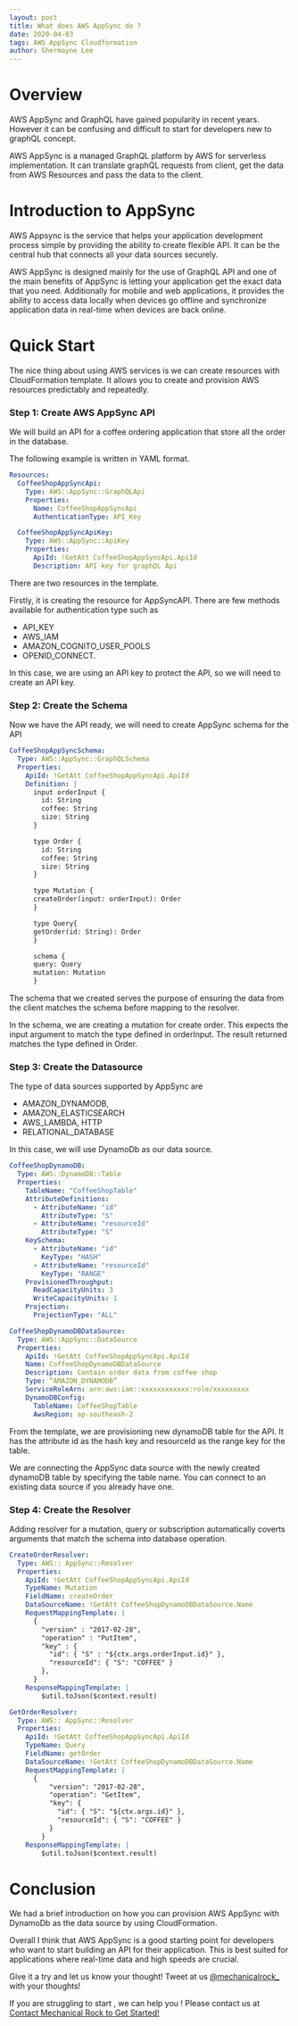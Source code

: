 ```yaml
---
layout: post
title: What does AWS AppSync do ?
date: 2020-04-03
tags: AWS AppSync Cloudformation
author: Shermayne Lee
---
```


# Overview

AWS AppSync and GraphQL have gained popularity in recent years. However it can be confusing and difficult to start for developers new to graphQL concept.

AWS AppSync is a managed GraphQL platform by AWS for serverless implementation. It can translate graphQL requests from client, get the data from AWS Resources and pass the data to the client.

# Introduction to AppSync

AWS Appsync is the service that helps your application development process simple by providing the ability to create flexible API. It can be the central hub that connects all your data sources securely.

AWS AppSync is designed mainly for the use of GraphQL API and one of the main benefits of AppSync is letting your application get the exact data that you need. Additionally for mobile and web applications, it provides the ability to access data locally when devices go offline and synchronize application data in real-time when devices are back online.

# Quick Start

The nice thing about using AWS services is we can create resources with CloudFormation template. It allows you to create and provision AWS resources predictably and repeatedly.

### Step 1: Create AWS AppSync API

We will build an API for a coffee ordering application that store all the order in the database.

The following example is written in YAML format.

```yml
Resources:
  CoffeeShopAppSyncApi:
    Type: AWS::AppSync::GraphQLApi
    Properties:
      Name: CoffeeShopAppSyncApi
      AuthenticationType: API_Key

  CoffeeShopAppSyncApiKey:
    Type: AWS::AppSync::ApiKey
    Properties:
      ApiId: !GetAtt CoffeeShopAppSyncApi.ApiId
      Description: API key for graphQL Api
```

There are two resources in the template.

Firstly, it is creating the resource for AppSyncAPI. There are few methods available for authentication type such as

- API_KEY
- AWS_IAM
- AMAZON_COGNITO_USER_POOLS
- OPENID_CONNECT.

In this case, we are using an API key to protect the API, so we will need to create an API key.

### Step 2: Create the Schema

Now we have the API ready, we will need to create AppSync schema for the API

```yml
CoffeeShopAppSyncSchema:
  Type: AWS::AppSync::GraphQLSchema
  Properties:
    ApiId: !GetAtt CoffeeShopAppSyncApi.ApiId
    Definition: |
      input orderInput {
        id: String
        coffee: String
        size: String
      }

      type Order {
        id: String
        coffee: String
        size: String
      }

      type Mutation {
      createOrder(input: orderInput): Order
      }

      type Query{
      getOrder(id: String): Order
      }

      schema {
      query: Query
      mutation: Mutation
      }
```

The schema that we created serves the purpose of ensuring the data from the client matches the schema before mapping to the resolver.

In the schema, we are creating a mutation for create order. This expects the input argument to match the type defined in orderInput. The result returned matches the type defined in Order.

### Step 3: Create the Datasource

The type of data sources supported by AppSync are

- AMAZON_DYNAMODB,
- AMAZON_ELASTICSEARCH
- AWS_LAMBDA, HTTP
- RELATIONAL_DATABASE

In this case, we will use DynamoDb as our data source.

```yml
CoffeeShopDynamoDB:
  Type: AWS::DynamoDB::Table
  Properties:
    TableName: "CoffeeShopTable"
    AttributeDefinitions:
      - AttributeName: "id"
        AttributeType: "S"
      - AttributeName: "resourceId"
        AttributeType: "S"
    KeySchema:
      - AttributeName: "id"
        KeyType: "HASH"
      - AttributeName: "resourceId"
        KeyType: "RANGE"
    ProvisionedThroughput:
      ReadCapacityUnits: 3
      WriteCapacityUnits: 1
    Projection:
      ProjectionType: "ALL"

CoffeeShopDynamoDBDataSource:
  Type: AWS::AppSync::DataSource
  Properties:
    ApiId: !GetAtt CoffeeShopAppSyncApi.ApiId
    Name: CoffeeShopDynamoDBDataSource
    Description: Contain order data from coffee shop
    Type: “AMAZON_DYNAMODB”
    ServiceRoleArn: arn:aws:iam::xxxxxxxxxxxx:role/xxxxxxxxx
    DynamoDBConfig:
      TableName: CoffeeShopTable
      AwsRegion: ap-southeash-2
```

From the template, we are provisioning new dynamoDB table for the API. It has the attribute id as the hash key and resourceId as the range key for the table.

We are connecting the AppSync data source with the newly created dynamoDB table by specifying the table name. You can connect to an existing data source if you already have one.

### Step 4: Create the Resolver

Adding resolver for a mutation, query or subscription automatically coverts arguments that match the schema into database operation.

```yml
CreateOrderResolver:
  Type: AWS:: AppSync::Resolver
  Properties:
    ApiId: !GetAtt CoffeeShopAppSyncApi.ApiId
    TypeName: Mutation
    FieldName: createOrder
    DataSourceName: !GetAtt CoffeeShopDynamoDBDataSource.Name
    RequestMappingTemplate: |
      {
        "version" : "2017-02-28",
        "operation" : "PutItem",
        "key" : {
          "id": { "S" : "${ctx.args.orderInput.id}" },
          "resourceId": { "S": "COFFEE" }
        },
      }
    ResponseMappingTemplate: |
        $util.toJson($context.result)

GetOrderResolver:
  Type: AWS:: AppSync::Resolver
  Properties:
    ApiId: !GetAtt CoffeeShopAppSyncApi.ApiId
    TypeName: Query
    FieldName: getOrder
    DataSourceName: !GetAtt CoffeeShopDynamoDBDataSource.Name
    RequestMappingTemplate: |
      {
          "version": "2017-02-28",
          "operation": "GetItem",
          "key": {
            "id": { "S": "${ctx.args.id}" },
            "resourceId": { "S": "COFFEE" }
          }
        }
    ResponseMappingTemplate: |
        $util.toJson($context.result)
```

# Conclusion

We had a brief introduction on how you can provision AWS AppSync with DynamoDb as the data source by using CloudFormation.

Overall I think that AWS AppSync is a good starting point for developers who want to start building an API for their application. This is best suited for applications where real-time data and high speeds are crucial.

Give it a try and let us know your thought! Tweet at us
[@mechanicalrock\_](https://twitter.com/mechanicalrock_) with your thoughts!

If you are struggling to start , we can help you ! Please contact us at
[Contact Mechanical Rock to Get Started!](https://www.mechanicalrock.io/lets-get-started)
